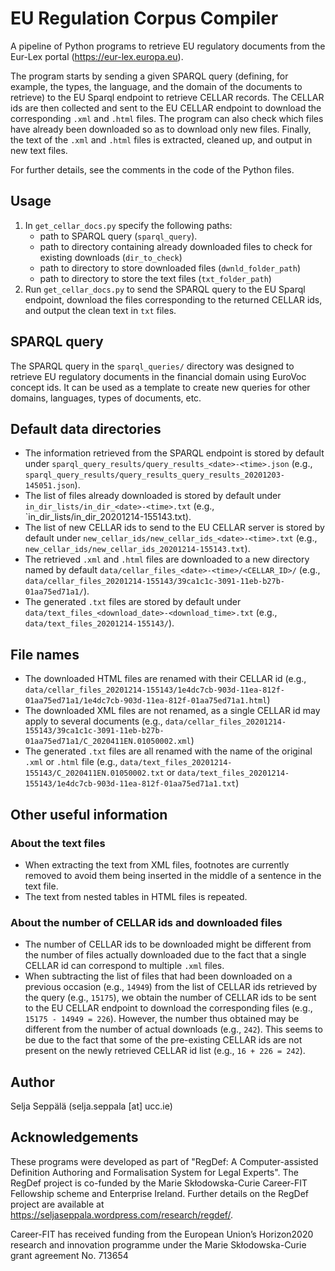 # EU Regulation Corpus Compiler

A pipeline of Python programs to retrieve EU regulatory documents from the Eur-Lex portal (https://eur-lex.europa.eu). 

The program starts by sending a given SPARQL query (defining, for example, the types, the language, and the domain of the documents to retrieve) to the EU Sparql endpoint to retrieve CELLAR records. The CELLAR ids are then collected and sent to the EU CELLAR endpoint to download the corresponding `.xml` and `.html` files. The program can also check which files have already been downloaded so as to download only new files. Finally, the text of the `.xml` and `.html` files is extracted, cleaned up, and output in new text files.

For further details, see the comments in the code of the Python files.

## Usage
1. In `get_cellar_docs.py` specify the following paths:
    - path to SPARQL query (`sparql_query`).
    - path to directory containing already downloaded files to check for existing downloads (`dir_to_check`)
    - path to directory to store downloaded files (`dwnld_folder_path`)
    - path to directory to store the text files (`txt_folder_path`)
2. Run `get_cellar_docs.py` to send the SPARQL query to the EU Sparql endpoint, download the files corresponding to the returned CELLAR ids, and output the clean text in `txt` files.

## SPARQL query
The SPARQL query in the `sparql_queries/` directory was designed to retrieve EU regulatory documents in the financial domain using EuroVoc concept ids. It can be used as a template to create new queries for other domains, languages, types of documents, etc.

## Default data directories
- The information retrieved from the SPARQL endpoint is stored by default under `sparql_query_results/query_results_<date>-<time>.json` (e.g., `sparql_query_results/query_results_query_results_20201203-145051.json`).
- The list of files already downloaded is stored by default under `in_dir_lists/in_dir_<date>-<time>.txt` (e.g., `in_dir_lists/in_dir_20201214-155143.txt).
- The list of new CELLAR ids to send to the EU CELLAR server is stored by default under `new_cellar_ids/new_cellar_ids_<date>-<time>.txt` (e.g., `new_cellar_ids/new_cellar_ids_20201214-155143.txt`).
- The retrieved `.xml` and `.html` files are downloaded to a new directory named by default `data/cellar_files_<date>-<time>/<CELLAR_ID>/` (e.g., `data/cellar_files_20201214-155143/39ca1c1c-3091-11eb-b27b-01aa75ed71a1/`).
- The generated `.txt` files are stored by default under `data/text_files_<download_date>-<download_time>.txt` (e.g., `data/text_files_20201214-155143/`).

## File names
- The downloaded HTML files are renamed with their CELLAR id (e.g., `data/cellar_files_20201214-155143/1e4dc7cb-903d-11ea-812f-01aa75ed71a1/1e4dc7cb-903d-11ea-812f-01aa75ed71a1.html`)
- The downloaded XML files are not renamed, as a single CELLAR id may apply to several documents (e.g., `data/cellar_files_20201214-155143/39ca1c1c-3091-11eb-b27b-01aa75ed71a1/C_2020411EN.01050002.xml`)
- The generated `.txt` files are all renamed with the name of the original `.xml` or `.html` file (e.g., `data/text_files_20201214-155143/C_2020411EN.01050002.txt` or `data/text_files_20201214-155143/1e4dc7cb-903d-11ea-812f-01aa75ed71a1.txt`)

## Other useful information

 ### About the text files
- When extracting the text from XML files, footnotes are currently removed to avoid them being inserted in the middle of a sentence in the text file.
- The text from nested tables in HTML files is repeated.

 ### About the number of CELLAR ids and downloaded files
- The number of CELLAR ids to be downloaded might be different from the number of files actually downloaded due to the fact that a single CELLAR id can correspond to multiple `.xml` files.
- When subtracting the list of files that had been downloaded on a previous occasion (e.g., `14949`) from the list of CELLAR ids retrieved by the query (e.g., `15175`), we obtain the number of CELLAR ids to be sent to the EU CELLAR endpoint to download the corresponding files (e.g., `15175 - 14949 = 226`). However, the number thus obtained may be different from the number of actual downloads (e.g., `242`). This seems to be due to the fact that some of the pre-existing CELLAR ids are not present on the newly retrieved CELLAR id list  (e.g., `16 + 226 = 242`).

## Author
Selja Seppälä
(selja.seppala [at] ucc.ie)

## Acknowledgements
These programs were developed as part of "RegDef: A Computer-assisted Definition Authoring and Formalisation System for Legal Experts". The RegDef project is co-funded by the Marie Skłodowska-Curie Career-FIT Fellowship scheme and Enterprise Ireland. Further details on the RegDef project are available at https://seljaseppala.wordpress.com/research/regdef/.

Career-FIT has received funding from the European Union’s Horizon2020 research and innovation programme under the Marie Skłodowska-Curie grant agreement No. 713654
